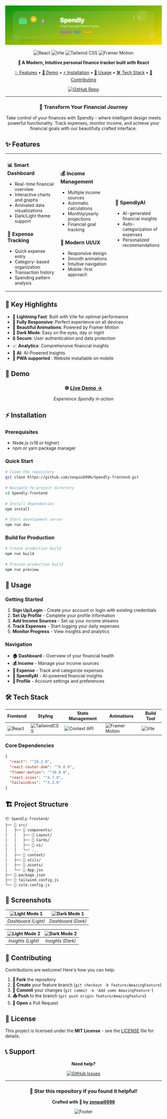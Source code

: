 

<div align="center">
  
[![Spendly ](./spendly-banner.svg)](https://github.com/zenpai6996/Spendly-frontend)


<p align="center">
  <img src="https://img.shields.io/badge/React-61DAFB?style=for-the-badge&logo=react&logoColor=black" alt="React"/>
  <img src="https://img.shields.io/badge/Vite-646CFF?style=for-the-badge&logo=vite&logoColor=white" alt="Vite"/>
  <img src="https://img.shields.io/badge/Tailwind_CSS-38B2AC?style=for-the-badge&logo=tailwind-css&logoColor=white" alt="Tailwind CSS"/>
  <img src="https://img.shields.io/badge/Framer_Motion-0055FF?style=for-the-badge&logo=framer&logoColor=white" alt="Framer Motion"/>
</p>

<p align="center">
  <strong>🚀 A Modern, Intuitive personal finance tracker built with React</strong>
</p>
<p align="center">
  <a href="#-features">✨ Features</a> •
  <a href="#-demo">🔗 Demo</a> •
  <a href="#-installation">⚡ Installation</a> •
  <a href="#-usage">📖 Usage</a> •
  <a href="#-tech-stack">🛠️ Tech Stack</a> •
  <a href="#-contributing">🤝 Contributing</a>
</p>

[![GitHub Repo](https://badgen.net/badge/icon/github?icon=github&label=Spendly%20Backend)](https://github.com/zenpai6996/Spendly-backend)



---

### 🌟 Transform Your Financial Journey

Take control of your finances with Spendly - where intelligent design meets powerful functionality. Track expenses, monitor income, and achieve your financial goals with our beautifully crafted interface.

</div>

## ✨ Features

<table>
<tr>
<td width="50%">

### 📊 **Smart Dashboard**
- Real-time financial overview
- Interactive charts and graphs
- Animated data visualizations
- Dark/Light theme support

### 💸 **Expense Tracking**
- Quick expense entry
- Category-based organization
- Transaction history
- Spending pattern analysis

</td>
<td width="50%">

### 💰 **Income Management**
- Multiple income sources
- Automatic calculations
- Monthly/yearly projections
- Financial goal tracking

### 🎨 **Modern UI/UX**
- Responsive design
- Smooth animations
- Intuitive navigation
- Mobile-first approach

</td>
<td width="60%">
  
  ### 🤖 **SpendlyAI**
  
 - AI-generated financial insights
 - Auto-categorization of expenses
 - Personalized recommendations
   
</td>
</tr>
</table>

## 🎯 Key Highlights

- 🚀 **Lightning Fast**: Built with Vite for optimal performance
- 📱 **Fully Responsive**: Perfect experience on all devices  
- 🎨 **Beautiful Animations**: Powered by Framer Motion
- 🌙 **Dark Mode**: Easy on the eyes, day or night
- 🔒 **Secure**: User authentication and data protection
- 📈 **Analytics**: Comprehensive financial insights
- 🤖 **AI**:  AI-Powered Insights
- 🔽 **PWA supported** : Website installable on mobile

## 🔗 Demo

<div align="center">

### 🌐 [**Live Demo →**](https://spendly-frontend-pi.vercel.app)

*Experience Spendly in action*

</div>

## ⚡ Installation

### Prerequisites
- Node.js (v18 or higher)
- npm or yarn package manager

### Quick Start

```bash
# Clone the repository
git clone https://github.com/zenpai6996/Spendly-frontend.git

# Navigate to project directory
cd Spendly-frontend

# Install dependencies
npm install

# Start development server
npm run dev
```

### Build for Production

```bash
# Create production build
npm run build

# Preview production build
npm run preview
```

## 📖 Usage

### Getting Started

1. **Sign Up/Login** - Create your account or login with existing credentials
2. **Set Up Profile** - Complete your profile information
3. **Add Income Sources** - Set up your income streams
4. **Track Expenses** - Start logging your daily expenses
5. **Monitor Progress** - View insights and analytics

### Navigation

- **🏠 Dashboard** - Overview of your financial health
- **💰 Income** - Manage your income sources
- **💸 Expense** - Track and categorize expenses
- **🤖 SpendlyAI** - AI-powered financial insights
- **👤 Profile** - Account settings and preferences

## 🛠️ Tech Stack

<div align="center">

| Frontend | Styling | State Management | Animations | Build Tool |
|----------|---------|------------------|------------|------------|
| ![React](https://img.shields.io/badge/React-20232A?style=flat&logo=react&logoColor=61DAFB) | ![TailwindCSS](https://img.shields.io/badge/Tailwind_CSS-38B2AC?style=flat&logo=tailwind-css&logoColor=white) | ![Context API](https://img.shields.io/badge/Context_API-20232A?style=flat&logo=react&logoColor=61DAFB) | ![Framer Motion](https://img.shields.io/badge/Framer_Motion-0055FF?style=flat&logo=framer&logoColor=white) | ![Vite](https://img.shields.io/badge/Vite-646CFF?style=flat&logo=vite&logoColor=white) |

</div>

### Core Dependencies

```json
{
  "react": "^18.2.0",
  "react-router-dom": "^6.8.0",
  "framer-motion": "^10.0.0",
  "react-icons": "^4.7.0",
  "tailwindcss": "^3.2.0"
}
```

## 🏗️ Project Structure

```
📦 Spendly-frontend/
├── 📁 src/
│   ├── 📁 components/
│   │   ├── 📁 Layout/
│   │   ├── 📁 Cards/
│   │   ├── 📁 ui/
│   │   └── ...
│   ├── 📁 context/
│   ├── 📁 utils/
│   ├── 📁 assets/
│   └── 📄 App.jsx
├── 📄 package.json
├── 📄 tailwind.config.js
└── 📄 vite.config.js
```

## 🌟 Screenshots

| ![Light Mode 1](https://github.com/user-attachments/assets/15acf92e-b993-43cb-8bd9-b6a96ebc7113) | ![Dark Mode 1](https://github.com/user-attachments/assets/29143cc0-d506-473f-86fb-8ab7d9734703) |
|:--:|:--:|
| *Dashboard (Light)* | *Dashboard (Dark)* |

| ![Light Mode 2](https://github.com/user-attachments/assets/ebc6b57d-4d8b-4155-a16b-21ac1007797b) | ![Dark Mode 2](https://github.com/user-attachments/assets/d11cddad-29fb-411f-b025-3d174f7d8bc4) |
|:--:|:--:|
| *Insights (Light)* | *Insights (Dark)* |




## 🤝 Contributing

Contributions are welcome! Here's how you can help:

1. **🍴 Fork** the repository
2. **🌿 Create** your feature branch (`git checkout -b feature/AmazingFeature`)
3. **💾 Commit** your changes (`git commit -m 'Add some AmazingFeature'`)
4. **📤 Push** to the branch (`git push origin feature/AmazingFeature`)
5. **🔄 Open** a Pull Request



## 📝 License

This project is licensed under the **MIT License** - see the [LICENSE](LICENSE) file for details.



## 📞 Support

<div align="center">

**Need help?** 

[![GitHub Issues](https://img.shields.io/badge/GitHub-Issues-red?style=for-the-badge&logo=github)](https://github.com/zenpai6996/Spendly-frontend/issues)

</div>

---

<div align="center">

### 🌟 Star this repository if you found it helpful!

**Crafted with 💚 by [zenpai6996](https://github.com/zenpai6996)**

</div>



<div align="center">

![Footer](https://capsule-render.vercel.app/api?type=waving&color=22C55E&height=100&section=footer)

</div>
